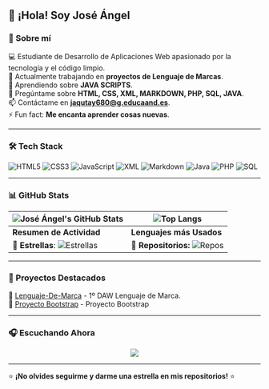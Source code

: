 ## 👋 ¡Hola! Soy José Ángel  
### 🚀 Sobre mí

💻 Estudiante de Desarrollo de Aplicaciones Web apasionado por la tecnología y el código limpio.  
🔭 Actualmente trabajando en **proyectos de Lenguaje de Marcas**.  
🌱 Aprendiendo sobre **JAVA SCRIPTS**.  
💬 Pregúntame sobre **HTML, CSS, XML, MARKDOWN, PHP, SQL, JAVA**.  
📫 Contáctame en **jaqutay680@g.educaand.es**.  
⚡ Fun fact: **Me encanta aprender cosas nuevas**.  

---

### 🛠 Tech Stack

![HTML5](https://img.shields.io/badge/HTML5-%23E34F26.svg?style=for-the-badge&logo=html5&logoColor=white)
![CSS3](https://img.shields.io/badge/CSS3-%231572B6.svg?style=for-the-badge&logo=css3&logoColor=white)
![JavaScript](https://img.shields.io/badge/JavaScript-%23F7DF1E.svg?style=for-the-badge&logo=javascript&logoColor=black)
![XML](https://img.shields.io/badge/XML-%23FF6600.svg?style=for-the-badge&logo=xml&logoColor=white)
![Markdown](https://img.shields.io/badge/Markdown-%23000000.svg?style=for-the-badge&logo=markdown&logoColor=white)
![Java](https://img.shields.io/badge/Java-%23F7DF1E.svg?style=for-the-badge&logo=java&logoColor=white)
![PHP](https://img.shields.io/badge/PHP-%23777BB4.svg?style=for-the-badge&logo=php&logoColor=white)
![SQL](https://img.shields.io/badge/SQL-%2300A4DB.svg?style=for-the-badge&logo=sql&logoColor=white)

---

### 📊 GitHub Stats

| ![José Ángel's GitHub Stats](https://github-readme-stats.vercel.app/api?username=jaqutay680&show_icons=true&hide_title=true&count_private=true&hide=prs&theme=radical) | ![Top Langs](https://github-readme-stats.vercel.app/api/top-langs/?username=jaqutay680&layout=compact&theme=radical&hide_title=true) |
| ------------------------------------------------------------ | ------------------------------------------------------------------------------------------------------------------------ |
| **Resumen de Actividad**                                     | **Lenguajes más Usados**                                                                                                  |
| **🌟 Estrellas**: ![Estrellas](https://img.shields.io/github/stars/jaqutay680?style=flat-square) | **🔄 Repositorios:** ![Repos](https://img.shields.io/github/followers/jaqutay680?style=flat-square) |

---

### 🚀 Proyectos Destacados

🔹 [Lenguaje-De-Marca](https://github.com/jaqutay680/Lenguaje-De-Marca) - 1º DAW Lenguaje de Marca.  
🔹 [Proyecto Bootstrap](https://jaqutay680.github.io/ProyectoBootstrap) - Proyecto Bootstrap  

---
  ### 🎧 Escuchando Ahora
<p align="center">
  <a href="https://github.com/kittinan/spotify-github-profile">
    <img src="https://spotify-github-profile.kittinanx.com/api/view?uid=irm2mo7prmixqy4orshukt4ej&cover_image=true&theme=default&show_offline=false&background_color=ff0000&interchange=true&bar_color=ff8800&bar_color_cover=false" />
  </a>
</p>

---

⭐ **¡No olvides seguirme y darme una estrella en mis repositorios!** ⭐
